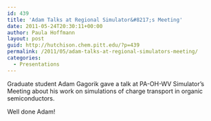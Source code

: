 ```yaml
---
id: 439
title: 'Adam Talks at Regional Simulator&#8217;s Meeting'
date: 2011-05-24T20:30:11+00:00
author: Paula Hoffmann
layout: post
guid: http://hutchison.chem.pitt.edu/?p=439
permalink: /2011/05/adam-talks-at-regional-simulators-meeting/
categories:
  - Presentations
---
```

Graduate student Adam Gagorik gave a talk at PA-OH-WV Simulator&#8217;s Meeting about his work on simulations of charge transport in organic semiconductors.

Well done Adam!